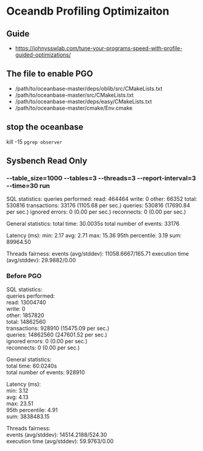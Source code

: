 # Oceandb Profiling Optimizaiton
## Guide
* https://johnysswlab.com/tune-your-programs-speed-with-profile-guided-optimizations/

## The file to enable PGO
* /path/to/oceanbase-master/deps/oblib/src/CMakeLists.txt
* /path/to/oceanbase-master/src/CMakeLists.txt
* /path/to/oceanbase-master/deps/easy/CMakeLists.txt
* /path/to/oceanbase-master/cmake/Env.cmake

## stop the oceanbase
kill -15 `pgrep observer`

## Sysbench Read Only

### --table_size=1000 --tables=3 --threads=3 --report-interval=3 --time=30 run
SQL statistics:
    queries performed:
        read:                            464464
        write:                           0
        other:                           66352
        total:                           530816
    transactions:                        33176  (1105.68 per sec.)
    queries:                             530816 (17690.84 per sec.)
    ignored errors:                      0      (0.00 per sec.)
    reconnects:                          0      (0.00 per sec.)

General statistics:
    total time:                          30.0035s
    total number of events:              33176

Latency (ms):
         min:                                    2.17
         avg:                                    2.71
         max:                                   15.36
         95th percentile:                        3.19
         sum:                                89964.50

Threads fairness:
    events (avg/stddev):           11058.6667/165.71
    execution time (avg/stddev):   29.9882/0.00


### Before PGO
SQL statistics:<br />
    queries performed:<br />
        read:                            13004740<br />
        write:                           0<br />
        other:                           1857820<br />
        total:                           14862560<br />
    transactions:                        928910 (15475.09 per sec.)<br />
    queries:                             14862560 (247601.52 per sec.)<br />
    ignored errors:                      0      (0.00 per sec.)<br />
    reconnects:                          0      (0.00 per sec.)<br />

General statistics:<br />
    total time:                          60.0240s<br />
    total number of events:              928910<br />

Latency (ms):<br />
         min:                                    3.12<br />
         avg:                                    4.13<br />
         max:                                   23.51<br />
         95th percentile:                        4.91<br />
         sum:                              3838483.15<br />

Threads fairness:<br />
    events (avg/stddev):           14514.2188/524.30<br />
    execution time (avg/stddev):   59.9763/0.00<br />
